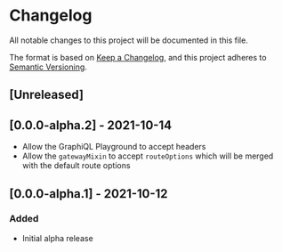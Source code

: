 # Changelog
All notable changes to this project will be documented in this file.

The format is based on [Keep a Changelog](https://keepachangelog.com/en/1.0.0/),
and this project adheres to [Semantic Versioning](https://semver.org/spec/v2.0.0.html).

## [Unreleased]

## [0.0.0-alpha.2] - 2021-10-14
- Allow the GraphiQL Playground to accept headers
- Allow the `gatewayMixin` to accept `routeOptions` which will be merged with the default route options

## [0.0.0-alpha.1] - 2021-10-12
### Added
- Initial alpha release
